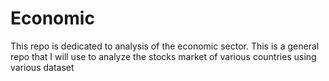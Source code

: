 # Economic
This repo is dedicated to analysis of the economic sector. This is a general repo that I will use to analyze the stocks market of various countries using various dataset

